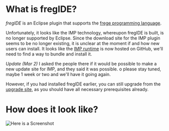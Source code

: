 What is fregIDE?
================

*fregIDE* is an Eclipse plugin that supports the [frege programming language](https://github.com/Frege/).

Unfortunately, it looks like the IMP technology, whereupon fregIDE is built, is no longer supported by Eclipse. 
Since the download site for the IMP plugin seems to be no longer existing, 
it is unclear at the moment if and how new users can install. 
It looks like the [IMP runtime](https://github.com/impulse-org/imp.runtime) is now hosted on GitHub, 
we'll need to find a way to bundle and install it.

*Update (Mar 2)* I asked the people there if it would be possible to make a new update site for IMP, and they said it was possible. o please stay tuned, maybe 1 week or two and we'll have it going again.

However, if you had installed fregIDE earlier, you can still upgrade from the 
[upgrade site](http://www.frege-lang.org/fregide/), as you should have all necessary prerequisites already.


How does it look like?
=======================

![Here is a Screenshot](https://github.com/Frege/frege/wiki/FregIDE-Snapshot.png)



